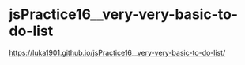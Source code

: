 # jsPractice16__very-very-basic-to-do-list
https://luka1901.github.io/jsPractice16__very-very-basic-to-do-list/ <br>
